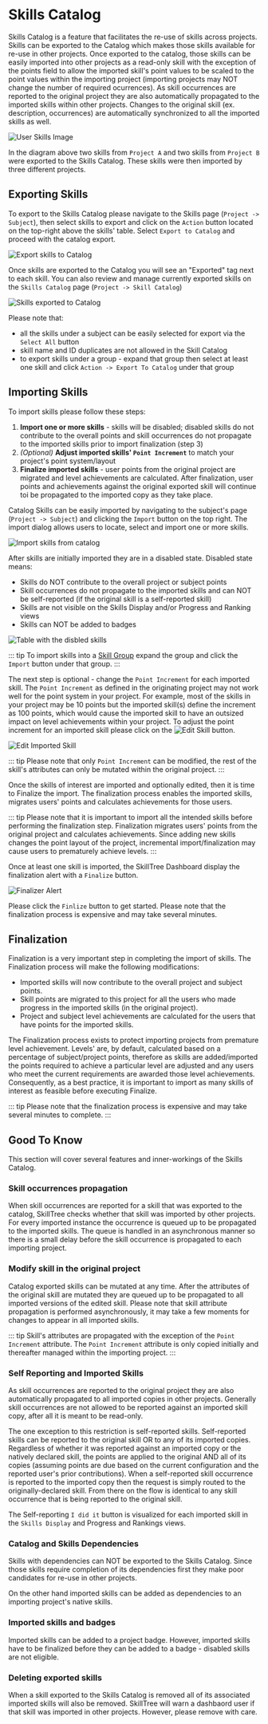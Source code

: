 # Skills Catalog <since project="skills-service" version="1.9.0" />

Skills Catalog is a feature that facilitates the re-use of skills across projects. 
Skills can be exported to the Catalog which makes those skills available for re-use in other projects. 
Once exported to the catalog, those skills can be easily imported into other projects as a read-only skill with the exception of the points field to allow the imported skill's point values to be scaled to the point values within the importing project (importing projects may NOT change the number of required ocurrences). As skill occurrences are reported to the original project they are also automatically propagated 
to the imported skills within other projects. Changes to the original skill (ex. description, occurrences) are 
automatically synchronized to all the imported skills as well. 

![User Skills Image](./diagrams/skills-catalog.jpg)

In the diagram above two skills from ``Project A`` and two skills from ``Project B`` were exported to the Skills Catalog. 
These skills were then imported by three different projects. 

## Exporting Skills
To export to the Skills Catalog please navigate to the Skills page (``Project -> Subject``), 
then select skills to export and click on the ``Action`` button located on the top-right above the skills' table. 
Select ``Export to Catalog`` and proceed with the catalog export.

![Export skills to Catalog](../../screenshots/admin/page-export-to-catalog.png)

Once skills are exported to the Catalog you will see an "Exported" tag next to each skill. 
You can also review and manage currently exported skills on the ``Skills Catalog`` page (``Project -> Skill Catalog``)  

![Skills exported to Catalog](../../screenshots/admin/page-skills-exported-to-catalog.png)

Please note that:
- all the skills under a subject can be easily selected for export via the ``Select All`` button
- skill name and ID duplicates are not allowed in the Skill Catalog
- to export skills under a group - expand that group then select at least one skill and click ``Action -> Export To Catalog`` under that group 

## Importing Skills

To import skills please follow these steps: 

1. **Import one or more skills** - skills will be disabled; disabled skills do not contribute to the overall points and skill occurrences do not propagate to the imported skills prior to import finalization (step 3)
2. *(Optional)* **Adjust imported skills' ``Point Increment``** to match your project's point system/layout
3. **Finalize imported skills** - user points from the original project are migrated and level achievements are calculated. After finalization, user points and achievements against the original exported skill will continue toi be propagated to the imported copy as they take place.

Catalog Skills can be easily imported by navigating to the subject's page (``Project -> Subject``) 
and clicking the ``Import`` button on the top right. The import dialog allows users to locate, select and
import one or more skills. 

![Import skills from catalog](../../screenshots/admin/modal-import_catalog_skills.png)

After skills are initially imported they are in a disabled state. Disabled state means:
- Skills do NOT contribute to the overall project or subject points
- Skill occurrences do not propagate to the imported skills and can NOT be self-reported (if the original skill is a self-reported skill)
- Skills are not visible on the Skills Display and/or Progress and Ranking views
- Skills can NOT be added to badges

![Table with the disbled skills](../../screenshots/admin/component-table_with_disabled_skills.png)

::: tip
To import skills into a [Skill Group](/dashboard/user-guide/skills-groups.html) expand the group and click the ``Import`` button under that group.
:::

The next step is optional - change the ``Point Increment`` for each imported skill. 
The ``Point Increment`` as defined in the originating project may not work well for the point system in your project. 
For example, most of the skills in your project may be 10 points but the imported skill(s) define the increment as 100 points, which would cause the imported skill to have an outsized impact on level achievements within your project.
To adjust the point increment for an imported skill please click on the ![Edit Skill](../../screenshots/admin/component-edit_skill_button.png) button. 

![Edit Imported Skill](../../screenshots/admin/modal-edit_imported_skill.png)

::: tip
Please note that only ``Point Increment`` can be modified, the rest of the skill's attributes can only be mutated within the original project. 
:::

Once the skills of interest are imported and optionally edited, then it is time to Finalize the import. 
The finalization process enables the imported skills, migrates users' points and calculates achievements for those users. 

::: tip
Please note that it is important to import all the intended skills before performing the finalization step. 
Finalization migrates users' points from the original project and calculates achievements. 
Since adding new skills changes the point layout of the project, incremental import/finalization may cause users to 
prematurely achieve levels. 
:::

Once at least one skill is imported, the SkillTree Dashboard display the finalization alert with a ``Finalize`` button. 

![Finalizer Alert](../../screenshots/admin/component-catalog_finalize_alert.png)

Please click the ``Finlize`` button to get started. Please note that the finalization process is expensive and may take several minutes.

## Finalization
Finalization is a very important step in completing the import of skills. The Finalization process will make the following modifications:
- Imported skills will now contribute to the overall project and subject points.
- Skill points are migrated to this project for all the users who made progress in the imported skills (in the original project).
- Project and subject level achievements are calculated for the users that have points for the imported skills.

The Finalization process exists to protect importing projects from premature level achievement. Levels' are, by default, calculated based on a percentage of subject/project points, therefore as skills are added/imported the points required to achieve a particular level are adjusted and any users who meet the current requirements are awarded those level achievements. Consequently, as a best practice, it is important to import as many skills of interest as feasible before executing Finalize. 

::: tip
Please note that the finalization process is expensive and may take several minutes to complete.
:::

## Good To Know

This section will cover several features and inner-workings of the Skills Catalog. 

### Skill occurrences propagation

When skill occurrences are reported for a skill that was exported to the catalog, SkillTree checks whether that skill
was imported by other projects. For every imported instance the occurrence is queued up to be propagated to the imported skills. 
The queue is handled in an asynchronous manner so there is a small delay before the skill occurrence is propagated to each importing project.

### Modify skill in the original project

Catalog exported skills can be mutated at any time. 
After the attributes of the original skill are mutated they are queued up to be propagated to all imported versions of the edited skill.
Please note that skill attribute propagation is performed asynchronously, it may take a few moments for changes to appear in all imported skills. 

::: tip
Skill's attributes are propagated with the exception of the ``Point Increment`` attribute. 
The ``Point Increment`` attribute is only copied initially and thereafter managed within the importing project.
:::

### Self Reporting and Imported Skills

As skill occurrences are reported to the original project they are also automatically propagated to all imported copies in other projects.
Generally skill occurrences are not allowed to be reported against an imported skill copy, after all it is meant to be read-only.

The one exception to this restriction is self-reported skills. Self-reported skills can be reported to the original skill OR to any of its imported copies. Regardless of whether it was reported against an imported copy or the natively declared skill, the points are applied to the original AND all of its copies (assuming points are due based on the current configuration and the reported user's prior contributions).
When a self-reported skill occurrence is reported to the imported copy then the request is simply routed to the originally-declared skill.
From there on the flow is identical to any skill occurrence that is being reported to the original skill.

The Self-reporting ``I did it`` button is visualized for each imported skill in the ``Skills Display`` and Progress and Rankings views. 

### Catalog and Skills Dependencies

Skills with dependencies can NOT be exported to the Skills Catalog. 
Since those skills require completion of its dependencies first they make poor candidates for re-use in other projects. 

On the other hand imported skills can be added as dependencies to an importing project's native skills. 

### Imported skills and badges

Imported skills can be added to a project badge. 
However, imported skills have to be finalized before they can be added to a badge - disabled skills are not eligible. 

### Deleting exported skills

When a skill exported to the Skills Catalog is removed all of its associated imported skills will also be removed. 
SkillTree will warn a dashbaord user if that skill was imported in other projects. However, please remove with care.  

